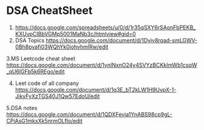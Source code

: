 # DSA CheatSheet

1. https://docs.google.com/spreadsheets/u/0/d/1r35qSXY6rSAonFbPEKB_KXUvpCIBbVGMp5001MaNb3c/htmlview#gid=0
2. DSA Topics
  https://docs.google.com/document/d/1Dyjy8rqad-smLGWV-0Bh8pyafi03WQhYk0iohvhmlRw/edit

3.MS Leetcode cheat sheet
  https://docs.google.com/document/d/1ynINxnO24y4SVYzBCKkImWb1csqW_qU6lGFb5k6REgo/edit
  
4. Leet code of all company 
  https://docs.google.com/document/d/1q3E_bT2kLW1H9UvpX-1-JikyFyXzTGS40J1Qw57EdoU/edit

5.DSA notes
  https://docs.google.com/document/d/1QDXFevja1YnABS98cp9gL-CPiAsG1mkxXk5nrmOLflo/edit

